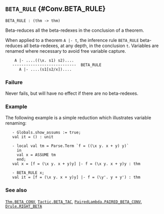 ## `BETA_RULE` {#Conv.BETA_RULE}


```
BETA_RULE : (thm -> thm)
```



Beta-reduces all the beta-redexes in the conclusion of a theorem.


When applied to a theorem `A |- t`, the inference rule `BETA_RULE` beta-reduces
all beta-redexes, at any depth, in the conclusion `t`. Variables are renamed
where necessary to avoid free variable capture.
    
        A |- ....((\x. s1) s2)....
       ----------------------------  BETA_RULE
          A |- ....(s1[s2/x])....
    



### Failure

Never fails, but will have no effect if there are no beta-redexes.

### Example

The following example is a simple reduction which illustrates variable
renaming:
    
       - Globals.show_assums := true;
       val it = () : unit
    
       - local val tm = Parse.Term `f = ((\x y. x + y) y)`
         in
         val x = ASSUME tm
         end;
       val x = [f = (\x y. x + y)y] |- f = (\x y. x + y)y : thm
    
       - BETA_RULE x;
       val it = [f = (\x y. x + y)y] |- f = (\y'. y + y') : thm
    



### See also

[`Thm.BETA_CONV`](#Thm.BETA_CONV), [`Tactic.BETA_TAC`](#Tactic.BETA_TAC), [`PairedLambda.PAIRED_BETA_CONV`](#PairedLambda.PAIRED_BETA_CONV), [`Drule.RIGHT_BETA`](#Drule.RIGHT_BETA)

